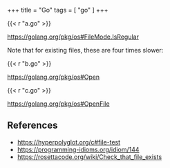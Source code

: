 +++
title = "Go"
tags = [ "go" ]
+++

{{< r "a.go" >}}

<https://golang.org/pkg/os#FileMode.IsRegular>

Note that for existing files, these are four times slower:

{{< r "b.go" >}}

<https://golang.org/pkg/os#Open>

{{< r "c.go" >}}

<https://golang.org/pkg/os#OpenFile>

## References

- <https://hyperpolyglot.org/c#file-test>
- <https://programming-idioms.org/idiom/144>
- <https://rosettacode.org/wiki/Check_that_file_exists>
